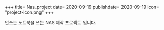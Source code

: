 +++
title= Nas_project
date= 2020-09-19
publishdate= 2020-09-19
icon= "project-icon.png"
+++

안쓰는 노트북을 쓰는 NAS 제작 프로젝트 입니다.
